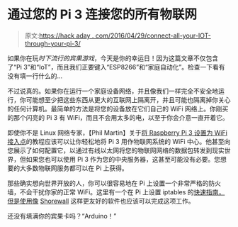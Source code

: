 # 通过您的 Pi 3 连接您的所有物联网

> 原文:[https://hack aday . com/2016/04/29/connect-all-your-IOT-through-your-pi-3/](https://hackaday.com/2016/04/29/connect-all-your-iot-through-your-pi-3/)

如果你在玩*时下流行的宾果游戏*，今天是你的幸运日！因为这篇文章不仅包含了“Pi 3”和“IoT”，而且我们正要键入“ESP8266”和“家庭自动化”。检查一下看有没有填一行什么的…

不过说真的。如果你在运行一个家庭设备网络，并且像我们一样完全不安全地运行，你可能想至少把这些东西从更大的互联网上隔离开，并且可能也隔离掉你关心的任何计算机。最简单的方法是将您的设备放在它们自己的 WiFi 网络上。你刚买的那个闪亮的 Pi 3 有 WiFi，而且不会用太多的电，以至于你会介意一直开着它。

即使你不是 Linux 网络专家，【Phil Martin】关于[将 Raspberry Pi 3 设置为 WiFi 接入点](https://frillip.com/using-your-raspberry-pi-3-as-a-wifi-access-point-with-hostapd/)的教程应该可以让你轻松地将 Pi 3 用作物联网系统的 WiFi 中心。他甚至向您展示了如何配置它，以通过有线以太网将您的物联网网络的数据包转发到现实世界，但如果您也可以使用 Pi 3 作为您的中央服务器，这甚至可能没有必要。您想要的大多数物联网服务都可以在 Pi 上获得。

那些确实想向世界开放的人，你可以很容易地在 Pi 上设置一个非常严格的防火墙，不会干扰你家的正常 WiFi。这里有一个在 Pi 上设置 iptables 的[快速指南，但是使用像](http://qcktech.blogspot.de/2012/08/raspberry-pi-as-router.html) [Shorewall](http://shorewall.net/) 这样更友好的软件也应该可以完成这项工作。

还没有填满你的宾果卡吗？“Arduino！”